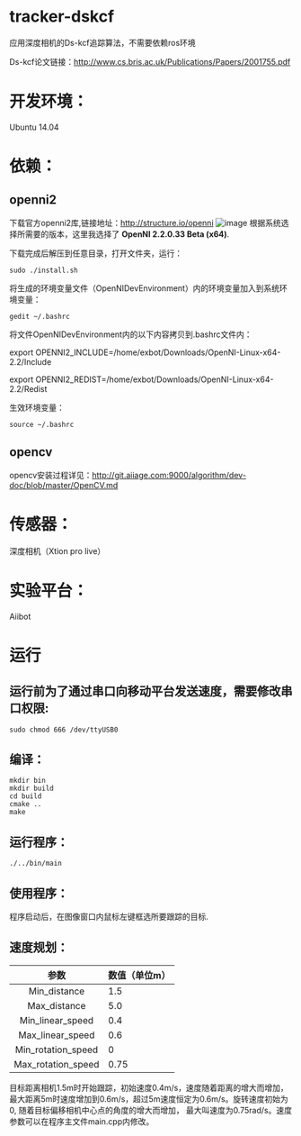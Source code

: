 # tracker-dskcf

应用深度相机的Ds-kcf追踪算法，不需要依赖ros环境

Ds-kcf论文链接：http://www.cs.bris.ac.uk/Publications/Papers/2001755.pdf

# 开发环境：

Ubuntu 14.04

# 依赖：

## openni2 

下载官方openni2库,链接地址：http://structure.io/openni
![image](http://git.aiiage.com:9000/tian.y/tracker-dskcf/uploads/3948514d29e2aa98e0da79da2b7b2666/Screenshot_from_2016-08-20_11_37_43.png)
根据系统选择所需要的版本，这里我选择了 **OpenNI 2.2.0.33 Beta (x64)**.

下载完成后解压到任意目录，打开文件夹，运行：
```
sudo ./install.sh
```
将生成的环境变量文件（OpenNIDevEnvironment）内的环境变量加入到系统环境变量：
```
gedit ~/.bashrc
```
将文件OpenNIDevEnvironment内的以下内容拷贝到.bashrc文件内：

export OPENNI2_INCLUDE=/home/exbot/Downloads/OpenNI-Linux-x64-2.2/Include

export OPENNI2_REDIST=/home/exbot/Downloads/OpenNI-Linux-x64-2.2/Redist

生效环境变量：
```
source ~/.bashrc
```
## opencv

opencv安装过程详见：http://git.aiiage.com:9000/algorithm/dev-doc/blob/master/OpenCV.md

# 传感器：

深度相机（Xtion pro live）

# 实验平台：

Aiibot

# 运行

## 运行前为了通过串口向移动平台发送速度，需要修改串口权限:
```
sudo chmod 666 /dev/ttyUSB0
```
## 编译：
```
mkdir bin
mkdir build
cd build
cmake ..
make
```
## 运行程序：
```
./../bin/main
```
## 使用程序：

程序启动后，在图像窗口内鼠标左键框选所要跟踪的目标.

## 速度规划：

|参数| 数值（单位m）|
|:----:| -------------|
|Min_distance | 1.5|
|Max_distance | 5.0|
|Min_linear_speed | 0.4|
|Max_linear_speed | 0.6|
|Min_rotation_speed | 0|
|Max_rotation_speed | 0.75|

目标距离相机1.5m时开始跟踪，初始速度0.4m/s，速度随着距离的增大而增加，
最大距离5m时速度增加到0.6m/s，超过5m速度恒定为0.6m/s。旋转速度初始为0, 随着目标偏移相机中心点的角度的增大而增加，
最大叫速度为0.75rad/s。速度参数可以在程序主文件main.cpp内修改。

